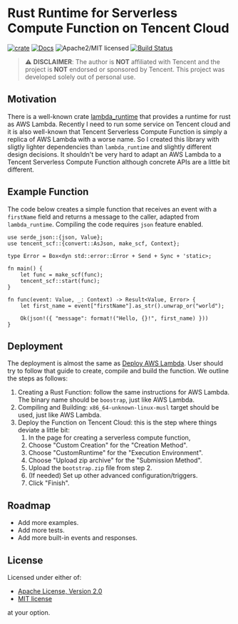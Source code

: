 # Rust Runtime for Serverless Compute Function on Tencent Cloud
[![crate][crate-image]][crate-link]
[![Docs][docs-image]][docs-link]
![Apache2/MIT licensed][license-image]
[![Build Status][build-image]][build-link]

> :warning: **DISCLAIMER**: The author is **NOT** affiliated with Tencent and the project is **NOT** endorsed or sponsored by Tencent. This project was developed solely out of personal use.

## Motivation
There is a well-known crate [lambda_runtime] that provides a runtime for rust as AWS Lambda. Recently I need to run some service on Tencent cloud and it is also well-known that Tencent Serverless Compute Function is simply a replica of AWS Lambda with a worse name. So I created this library with sligtly lighter dependencies than `lambda_runtime` and slightly different design decisions. It shouldn't be very hard to adapt an AWS Lambda to a Tencent Serverless Compute Function although concrete APIs are a little bit different.

## Example Function
The code below creates a simple function that receives an event with a `firstName` field and returns a message to the caller, adapted from `lambda_runtime`. Compiling the code requires `json` feature enabled.
```rust,no_run
use serde_json::{json, Value};
use tencent_scf::{convert::AsJson, make_scf, Context};

type Error = Box<dyn std::error::Error + Send + Sync + 'static>;

fn main() {
    let func = make_scf(func);
    tencent_scf::start(func);
}

fn func(event: Value, _: Context) -> Result<Value, Error> {
    let first_name = event["firstName"].as_str().unwrap_or("world");

    Ok(json!({ "message": format!("Hello, {}!", first_name) }))
}
```

## Deployment
The deployment is almost the same as [Deploy AWS Lambda]. User should try to follow that guide to create, compile and build the function. We outline the steps as follows:
1. Creating a Rust Function: follow the same instructions for AWS Lambda. The binary name should be `boostrap`, just like AWS Lambda.
2. Compiling and Building: `x86_64-unknown-linux-musl` target should be used, just like AWS Lambda.
3. Deploy the Function on Tencent Cloud: this is the step where things deviate a little bit:
    1. In the page for creating a serverless compute function,
    2. Choose "Custom Creation" for the "Creation Method".
    3. Choose "CustomRuntime" for the "Execution Environment".
    4. Choose "Upload zip archive" for the "Submission Method".
    5. Upload the `bootstrap.zip` file from step 2.
    6. (If needed) Set up other advanced configuration/triggers.
    7. Click "Finish".

## Roadmap
- Add more examples.
- Add more tests.
- Add more built-in events and responses.

## License

Licensed under either of:

 * [Apache License, Version 2.0](http://www.apache.org/licenses/LICENSE-2.0)
 * [MIT license](http://opensource.org/licenses/MIT)

at your option.


[//]: # (badges and links)

[crate-image]: https://img.shields.io/crates/v/tencent_scf.svg
[crate-link]: https://crates.io/crates/tencent_scf
[docs-image]: https://docs.rs/tencent_scf/badge.svg
[docs-link]: https://docs.rs/tencent_scf/
[license-image]: https://img.shields.io/badge/license-Apache2.0/MIT-blue.svg
[build-image]: https://github.com/johnmave126/tencent_scf/actions/workflows/scf.yml/badge.svg?branch=master&event=push
[build-link]: https://github.com/johnmave126/tencent_scf/actions/workflows/scf.yml?query=branch:master

[lambda_runtime]: https://crates.io/crates/lambda_runtime
[Deploy AWS Lambda]: https://aws.amazon.com/blogs/opensource/rust-runtime-for-aws-lambda/

